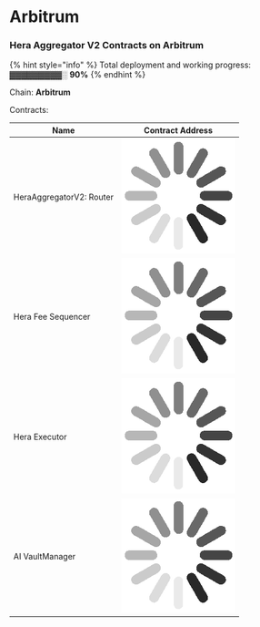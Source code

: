 # Arbitrum

### Hera Aggregator V2 Contracts on Arbitrum <a href="#undefined" id="undefined"></a>

{% hint style="info" %}
Total deployment and working progress:\
▓▓▓▓▓▓▓▓▓░  **90%**
{% endhint %}

Chain: **Arbitrum**

Contracts:

| Name                     | Contract Address                                                                                 |
| ------------------------ | ------------------------------------------------------------------------------------------------ |
| HeraAggregatorV2: Router | <img src="../.gitbook/assets/34338d26023e5515f6cc8969aa027bca_w200.gif" alt="" data-size="line"> |
| Hera Fee Sequencer       | <img src="../.gitbook/assets/34338d26023e5515f6cc8969aa027bca_w200.gif" alt="" data-size="line"> |
| Hera Executor            | <img src="../.gitbook/assets/34338d26023e5515f6cc8969aa027bca_w200.gif" alt="" data-size="line"> |
| AI VaultManager          | <img src="../.gitbook/assets/34338d26023e5515f6cc8969aa027bca_w200.gif" alt="" data-size="line"> |
